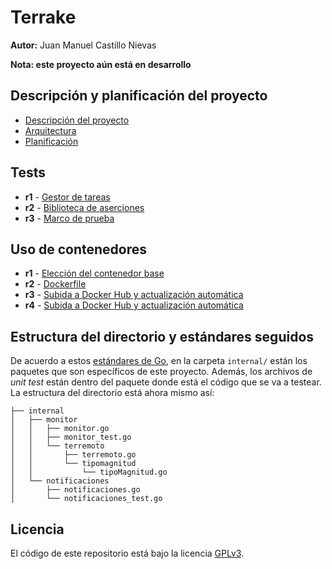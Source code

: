 # Terrake

**Autor:** Juan Manuel Castillo Nievas

**Nota: este proyecto aún está en desarrollo**

## Descripción y planificación del proyecto

* [Descripción del proyecto](https://github.com/Jumacasni/Terrake/blob/main/docs/descripcion_proyecto.md)
* [Arquitectura](https://github.com/Jumacasni/Terrake/blob/main/docs/arquitectura.md)
* [Planificación](https://github.com/Jumacasni/Terrake/blob/main/docs/planificacion.md)

## Tests

* **r1** - [Gestor de tareas](https://github.com/Jumacasni/Terrake/blob/main/docs/gestion_tareas.md)
* **r2** - [Biblioteca de aserciones](https://github.com/Jumacasni/Terrake/blob/main/docs/biblioteca_aserciones.md)
* **r3** - [Marco de prueba](https://github.com/Jumacasni/Terrake/blob/main/docs/marco_prueba.md)

## Uso de contenedores

* **r1** - [Elección del contenedor base](https://github.com/Jumacasni/Terrake/blob/main/docs/eleccion_contenedor_base.md)
* **r2** - [Dockerfile](https://github.com/Jumacasni/Terrake/blob/main/docs/dockerfile.md)
* **r3** - [Subida a Docker Hub y actualización automática](https://github.com/Jumacasni/Terrake/blob/main/docs/dockerhub.md)
* **r4** - [Subida a Docker Hub y actualización automática](https://github.com/Jumacasni/Terrake/blob/main/docs/githubcontainerregistry.md)

## Estructura del directorio y estándares seguidos

De acuerdo a estos [estándares de Go](https://vsupalov.com/go-folder-structure/), en la carpeta ``internal/`` están los paquetes que son específicos de este proyecto. Además, los archivos de *unit test* están dentro del paquete donde está el código que se va a testear. La estructura del directorio está ahora mismo así:

```
├── internal
│   ├── monitor
│   │   ├── monitor.go
│   │   ├── monitor_test.go
│   │   └── terremoto
│   │       ├── terremoto.go
│   │       └── tipomagnitud
│   │           └── tipoMagnitud.go
│   └── notificaciones
│       ├── notificaciones.go
│       └── notificaciones_test.go
```

## Licencia

El código de este repositorio está bajo la licencia [GPLv3](./LICENSE).
